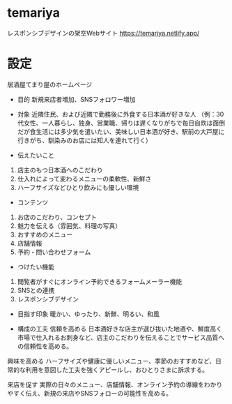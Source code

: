 # temariya
レスポンシブデザインの架空Webサイト
https://temariya.netlify.app/

# 設定
居酒屋てまり屋のホームページ

* 目的
新規来店者増加、SNSフォロワー増加

* 対象
近隣住民、および近隣で勤務後に外食する日本酒が好きな人
（例：30代女性、一人暮らし、独身、営業職、帰りは遅くなりがちで毎日自炊は面倒だが食生活には多少気を遣いたい、美味しい日本酒が好き、駅前の大戸屋に行きがち、馴染みのお店には知人を連れて行く）

* 伝えたいこと
1. 店主のもつ日本酒へのこだわり
2. 仕入れによって変わるメニューの柔軟性、新鮮さ
3. ハーフサイズなどひとり飲みにも優しい環境

* コンテンツ
1. お店のこだわり、コンセプト
2. 魅力を伝える（雰囲気、料理の写真）
3. おすすめのメニュー
4. 店舗情報
5. 予約・問い合わせフォーム

* つけたい機能
1. 閲覧者がすぐにオンライン予約できるフォームメーラー機能
2. SNSとの連携
3. レスポンシブデザイン

* 目指す印象
暖かい、ゆったり、新鮮、明るい、和風

* 構成の工夫
信頼を高める
日本酒好きな店主が選び抜いた地酒や、鮮度高く市場で仕入れるお刺身など、店主のこだわりを伝えることでサービス品質への信頼性を高める。

興味を高める
ハーフサイズや健康に優しいメニュー、季節のおすすめなど、日常的な利用を意図した工夫を強くアピールし、おひとりさまに訴求する。

来店を促す
実際の日々のメニュー、店舗情報、オンライン予約の導線をわかりやすく伝え、新規の来店やSNSフォローの可能性を高める。